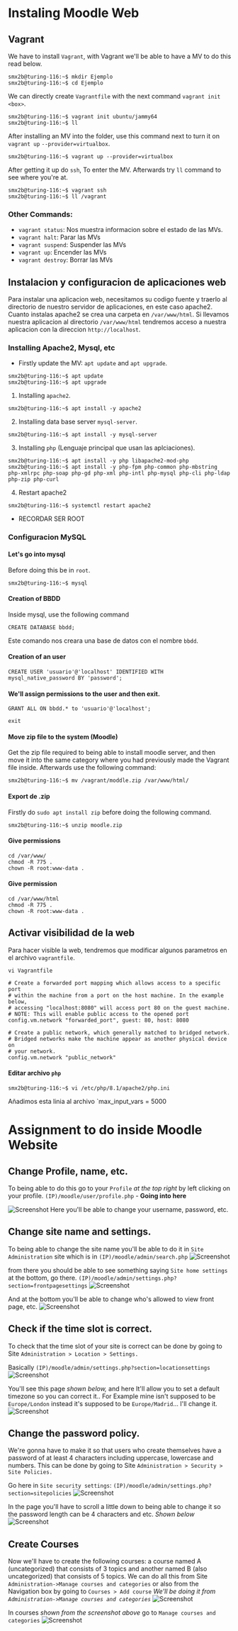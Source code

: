 # Instaling Moodle Web

## Vagrant
We have to install `Vagrant`, with Vagrant we'll be able to have a MV to do this read below.
```console
smx2b@turing-116:~$ mkdir Ejemplo
smx2b@turing-116:~$ cd Ejemplo
```

We can directly create `Vagrantfile` with the next command `vagrant init <box>`.
```console
smx2b@turing-116:~$ vagrant init ubuntu/jammy64
smx2b@turing-116:~$ ll
```

After installing an MV into the folder, use this command next to turn it on `vagrant up` `--provider=virtualbox`.
```console
smx2b@turing-116:~$ vagrant up --provider=virtualbox
```
After getting it up do `ssh`, To enter the MV. Afterwards try `ll` command to see where you're at.
```console
smx2b@turing-116:~$ vagrant ssh
smx2b@turing-116:~$ ll /vagrant
```
### Other Commands:
- `vagrant status`: Nos muestra informacion sobre el estado de las MVs.
- `vagrant halt`: Parar las MVs
- `vagrant suspend`: Suspender las MVs
- `vagrant up`: Encender las MVs
- `vagrant destroy`: Borrar las MVs

## Instalacion y configuracion de aplicaciones web
Para instalar una aplicacion web, necesitamos su codigo fuente y traerlo al directorio de nuestro servidor de aplicaciones, en este caso apache2. Cuanto instalas apache2 se crea una carpeta en `/var/www/html`. Si llevamos nuestra aplicacion al directorio `/var/www/html` tendremos acceso a nuestra aplicacion con la direccion `http://localhost`.

### Installing Apache2, Mysql, etc
- Firstly update the MV: `apt update` and `apt upgrade`.
```console
smx2b@turing-116:~$ apt update
smx2b@turing-116:~$ apt upgrade
```
1. Installing `apache2`.
```console
smx2b@turing-116:~$ apt install -y apache2
```
2. Installing data base server `mysql-server`.
```console
smx2b@turing-116:~$ apt install -y mysql-server
```
3. Installing `php` (Lenguaje principal que usan las aplciaciones).
```console
smx2b@turing-116:~$ apt install -y php libapache2-mod-php
smx2b@turing-116:~$ apt install -y php-fpm php-common php-mbstring php-xmlrpc php-soap php-gd php-xml php-intl php-mysql php-cli php-ldap php-zip php-curl
```
4. Restart apache2
```console
smx2b@turing-116:~$ systemctl restart apache2
```
- RECORDAR SER ROOT

### Configuracion MySQL
#### Let's go into mysql
Before doing this be in `root`.
```console
smx2b@turing-116:~$ mysql
```
#### Creation of BBDD
Inside mysql, use the following command
```console
CREATE DATABASE bbdd;
```
Este comando nos creara una base de datos con el nombre `bbdd`.
#### Creation of an user
```console
CREATE USER 'usuario'@'localhost' IDENTIFIED WITH mysql_native_password BY 'password';
```
#### We'll assign permissions to the user and then exit.
```console
GRANT ALL ON bbdd.* to 'usuario'@'localhost';
```
```console
exit
```
#### Move zip file to the system (Moodle)
Get the zip file required to being able to install moodle server, and then move it into the same category where you had previously made the Vagrant file inside. Afterwards use the following command:
```console
smx2b@turing-116:~$ mv /vagrant/moddle.zip /var/www/html/
```
#### Export de .zip
Firstly do `sudo apt install zip` before doing the following command.
```console
smx2b@turing-116:~$ unzip moodle.zip
```

#### Give permissions
```console
cd /var/www/
chmod -R 775 .
chown -R root:www-data .
```

#### Give permission
```console
cd /var/www/html
chmod -R 775 .
chown -R root:www-data .
```
## Activar visibilidad de la web
Para hacer visible la web, tendremos que modificar algunos parametros en el archivo `vagrantfile`.
```console
vi Vagrantfile
```
```console
# Create a forwarded port mapping which allows access to a specific port
# within the machine from a port on the host machine. In the example below,
# accessing "localhost:8080" will access port 80 on the guest machine.
# NOTE: This will enable public access to the opened port
config.vm.network "forwarded_port", guest: 80, host: 8080
```
```console
# Create a public network, which generally matched to bridged network.
# Bridged networks make the machine appear as another physical device on
# your network.
config.vm.network "public_network"
```
#### Editar archivo `php`
```console
smx2b@turing-116:~$ vi /etc/php/8.1/apache2/php.ini
```
Añadimos esta linia al archivo `max_input_vars = 5000

 # Assignment to do inside Moodle Website

 ## Change Profile, name, etc.
 To being able to do this go to your `Profile` *at the top right* by left clicking on your profile.
`(IP)/moodle/user/profile.php` - **Going into here**

![Screenshot](https://github.com/SANDYINNIT/uf4_manual_moodle/blob/main/Screenshots/Profile%20Settings.png)
Here you'll be able to change your username, password, etc.

## Change site name and settings.
To being able to change the site name you'll be able to do it in `Site Administration` site which is in `(IP)/moodle/admin/search.php`
![Screenshot](https://github.com/SANDYINNIT/uf4_manual_moodle/blob/main/Screenshots/Site%20Administrator.png)

from there you should be able to see something saying `Site home settings` at the bottom, go there. `(IP)/moodle/admin/settings.php?section=frontpagesettings`
![Screenshot](https://github.com/SANDYINNIT/uf4_manual_moodle/blob/main/Screenshots/Change%20Site%20name%20and%20settings.png)

And at the bottom you'll be able to change who's allowed to view front page, etc.
![Screenshot](https://github.com/SANDYINNIT/uf4_manual_moodle/blob/main/Screenshots/Bottom%20to%20change%20settings%20of%20front%20page.png)

## Check if the time slot is correct.
To check that the time slot of your site is correct can be done by going to Site `Administration > Location > Settings.`

Basically `(IP)/moodle/admin/settings.php?section=locationsettings`
![Screenshot](https://github.com/SANDYINNIT/uf4_manual_moodle/blob/main/Screenshots/Location%20Settings%20Innit.png)

You'll see this page *shown below,* and here It'll allow you to set a default timezone so you can correct it.. For Example mine isn't supposed to be `Europe/London` instead it's supposed to be `Europe/Madrid`... I'll change it.
![Screenshot](https://github.com/SANDYINNIT/uf4_manual_moodle/blob/main/Screenshots/Timezone%20Change.png)

## Change the password policy.
We're gonna have to make it so that users who create themselves have a password of at least 4 characters including uppercase, lowercase and numbers. This can be done by going to Site `Administration > Security > Site Policies.`

Go here in `Site security settings`: `(IP)/moodle/admin/settings.php?section=sitepolicies`
![Screenshot](https://github.com/SANDYINNIT/uf4_manual_moodle/blob/main/Screenshots/Security%20to%20change%20policy.png)

In the page you'll have to scroll a little down to being able to change it so the password length can be 4 characters and etc. *Shown below*
![Screenshot](https://github.com/SANDYINNIT/uf4_manual_moodle/blob/main/Screenshots/Changing%20settings%20to%20able%20to%20put%201%20letter%20value%20in%20courses%20name.png)

## Create Courses
Now we'll have to create the following courses: a course named A (uncategorized) that consists of 3 topics and another named B (also uncategorized) that consists of 5 topics. We can do all this from Site `Administration->Manage courses and categories` or also from the Navigation box by going to `Courses > Add course`
*We'll be doing it from `Administration->Manage courses and categories`*
![Screenshot](https://github.com/SANDYINNIT/uf4_manual_moodle/blob/main/Screenshots/Courses%20where.png)

In courses *shown from the screenshot above* go to `Manage courses and categories`
![Screenshot](https://github.com/SANDYINNIT/uf4_manual_moodle/blob/main/Screenshots/Courses%20category.png)
